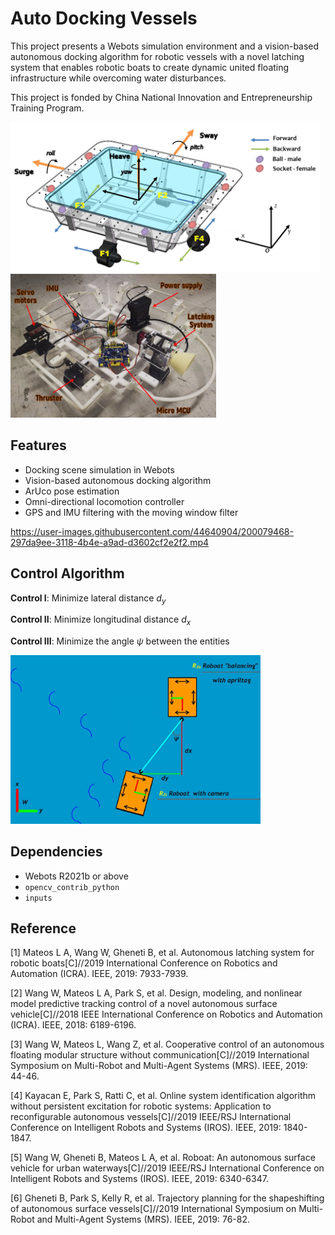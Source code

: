 # Auto Docking Vessels

This project presents a Webots simulation environment and a vision-based  autonomous docking algorithm for robotic vessels with a novel latching system that enables robotic boats to create dynamic united floating infrastructure while overcoming water disturbances. 

This project is fonded by China National Innovation and Entrepreneurship Training Program.
<p align="left">
<img src="figures/vessel_convensions.png" height="240">
<img src="figures/vessel_hardware.png" height="230">
</p>

## Features
- Docking scene simulation in Webots
- Vision-based  autonomous docking algorithm
- ArUco pose estimation
- Omni-directional locomotion controller
- GPS and IMU filtering with the moving window filter


https://user-images.githubusercontent.com/44640904/200079468-297da9ee-3118-4b4e-a9ad-d3602cf2e2f2.mp4



## Control Algorithm

**Control I**: Minimize lateral distance $d_y$

**Control II**: Minimize longitudinal distance $d_x$

**Control III**: Minimize the angle $\psi$ between the entities


<img src="figures/control-demo.jpg" width="400">

## Dependencies
- Webots R2021b or above
- `opencv_contrib_python`
- `inputs`

## Reference
[1] Mateos L A, Wang W, Gheneti B, et al. Autonomous latching system for robotic boats[C]//2019 International Conference on Robotics and Automation (ICRA). IEEE, 2019: 7933-7939.

[2] Wang W, Mateos L A, Park S, et al. Design, modeling, and nonlinear model predictive tracking control of a novel autonomous surface vehicle[C]//2018 IEEE International Conference on Robotics and Automation (ICRA). IEEE, 2018: 6189-6196.

[3] Wang W, Mateos L, Wang Z, et al. Cooperative control of an autonomous floating modular structure without communication[C]//2019 International Symposium on Multi-Robot and Multi-Agent Systems (MRS). IEEE, 2019: 44-46.

[4] Kayacan E, Park S, Ratti C, et al. Online system identification algorithm without persistent excitation for robotic systems: Application to reconfigurable autonomous vessels[C]//2019 IEEE/RSJ International Conference on Intelligent Robots and Systems (IROS). IEEE, 2019: 1840-1847.

[5] Wang W, Gheneti B, Mateos L A, et al. Roboat: An autonomous surface vehicle for urban waterways[C]//2019 IEEE/RSJ International Conference on Intelligent Robots and Systems (IROS). IEEE, 2019: 6340-6347.

[6] Gheneti B, Park S, Kelly R, et al. Trajectory planning for the shapeshifting of autonomous surface vessels[C]//2019 International Symposium on Multi-Robot and Multi-Agent Systems (MRS). IEEE, 2019: 76-82.
